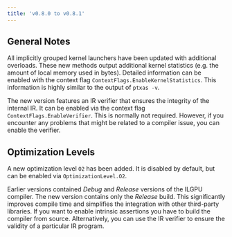 ```yaml
---
title: 'v0.8.0 to v0.8.1'
---
```


## General Notes

All implicitly grouped kernel launchers have been updated with additional overloads.
These new methods output additional kernel statistics (e.g. the amount of local memory used in bytes).
Detailed information can be enabled with the context flag `ContextFlags.EnableKernelStatistics`.
This information is highly similar to the output of `ptxas -v`.

The new version features an IR verifier that ensures the integrity of the internal IR. It can be enabled via the context
flag `ContextFlags.EnableVerifier`.
This is normally not required. However, if you encounter any problems that might be related to a compiler issue, you can
enable the verifier.

## Optimization Levels

A new optimization level `O2` has been added. It is disabled by default, but can be enabled via `OptimizationLevel.O2`.

Earlier versions contained *Debug* and *Release* versions of the ILGPU compiler.
The new version contains only the *Release* build.
This significantly improves compile time and simplifies the integration with other third-party libraries.
If you want to enable intrinsic assertions you have to build the compiler from source.
Alternatively, you can use the IR verifier to ensure the validity of a particular IR program.
